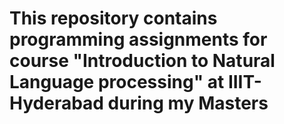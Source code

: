 # This repository contains programming assignments for course "Introduction to Natural Language processing" at IIIT-Hyderabad during my Masters
